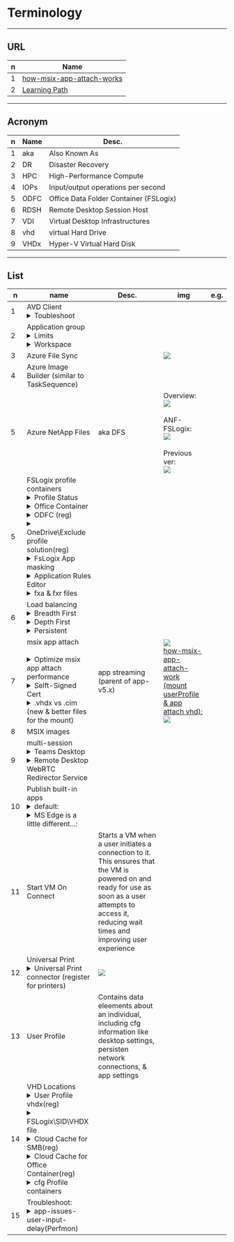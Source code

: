 # Terminology

---

## URL
|n|Name|
|-|----|
|1|[how-msix-app-attach-works](https://learn.microsoft.com/en-us/training/modules/install-configure-apps-session-host/3-how-msix-app-attach-works)|
|2|[Learning Path](https://learn.microsoft.com/en-us/training/browse/?terms=az-140)

---

## Acronym
|n|Name|Desc.|
|-|----|-----|
|1|aka|Also Known As|
|2|DR|Disaster Recovery|
|3|HPC|High-Performance Compute|HPC infrastructure & apps|
|4|IOPs|Input/output operations per second|
|5|ODFC|Office Data Folder Container (FSLogix)|
|6|RDSH|Remote Desktop Session Host|
|7|VDI|Virtual Desktop Infrastructures|
|8|vhd|virtual Hard Drive|
|9|VHDx|Hyper-V Virtual Hard Disk|

---

## List
|n|name|Desc.|img|e.g.|
|-|----|-----|---|----|
|1|AVD Client<details><summary>Toubleshoot</summary>Reset the user data:<br/>`msrdcw.exe /reset [/f]`<br/><br/>Web client won't open<br/>checkUp DNS:<br/>`nslookup rdweb.wvd.microsoft.com`</details>|
|2|Application group<details><summary>Limits</summary>1. 50 Apps per App Group Limit<br/><br/>2. 200 App Groups Per AAD Tenant</details><details><summary>Workspace</summary>App Group associate to a workspace</details>|
|3|Azure File Sync||<img src="https://i.imgur.com/kP8JKI1.png">|
|4|Azure Image Builder (similar to TaskSequence)||
|5|Azure NetApp Files|aka DFS|Overview:<br/><img src="https://i.imgur.com/KmQm0fU.png"><br/><br/>ANF-FSLogix:<br/><img src="https://i.imgur.com/Zs1NoT0.png"><br/><br/>Previous ver:<br/><img src="https://i.imgur.com/XN9Rh2Y.png">|
|5|FSLogix profile containers<details><summary>Profile Status<br/></summary><img src="https://i.imgur.com/rudk28D.png"></details><details><summary>Office Container</summary>a subset of Profile Container</details><details><summary>ODFC (reg)</summary><img src="https://i.imgur.com/GhVknw2.png"></details><details><summary>OneDrive\Exclude profile solution(reg)</summary>`HKLM\Software\FSLogix\Logging\LoggingEnabled = 2`<br/><img src="https://i.imgur.com/VPxuxI1.png"></details><details><summary>FsLogix App masking</summary>This allows you to install all of your apps into your image & then control what apps your individual users are allowed to see</details><details><summary>Application Rules Editor</summary>FSLogix Apps RuleEditor:<br/><img src="https://i.imgur.com/JpRoS0J.png"></details><details><summary>fxa & fxr files</summary>Rules.fxa for all the assignments are & Rules.fxr for rules file itself:<br/><img src="https://i.imgur.com/Jkb5oNX.png"><br/>Assignments:<br/><img src="https://i.imgur.com/fE1J0Wa.png"><br/>GPM.msc:<br/><img src="https://i.imgur.com/jZ58jR0.png"></details>||
|6|Load balancing<details><summary>Breadth First</summary>To evenly distribute new user sessions across the session hosts in a host pool</details><details><summary>Depth First</summary>Starting new user sessions on one session host until the maximum session limit is reached.Once the session limit is reached, any new user connections are directed to the next session host in the host pool until it reaches its session limit, and so on</details><details><summary>Persistent</summary>Configured to direct requests from the same client to the same desktop every time that client connects</details>|
|7|msix app attach<br/><br/><details><summary>Optimize msix app attach performance</summary>The storage solution you use for MSIX app attach should be in the same datacenter location as the session hosts<br/>To avoid performance bottlenecks, exclude the following VHD, VHDX, and CIM files from antivirus scans:<br/><br/>`<MSIXAppAttachFileShare\>\*.VHD`<br/>`<MSIXAppAttachFileShare\>\*.VHDX`<br/>`\\storageaccount.file.core.windows.net\share*.VHD`<br/>`\\storageaccount.file.core.windows.net\share*.VHDX`<br/>`<MSIXAppAttachFileShare>.CIM`<br/>`\\storageaccount.file.core.windows.net\share**.CIM`<br/><br/>All VM system accounts and user accounts must have read-only permissions to access the file share<br/>Any disaster recovery plans for Azure Virtual Desktop must include replicating the MSIX app attach file share in your secondary failover location</details><details><summary>Selft-Signed Cert</summary>Put the cert into Trusted Poeple:<br/><img src="https://i.imgur.com/6sz1qbD.png"><br/>we can re-import self-signed cert if missing:<br/><img src="https://i.imgur.com/oNpsCj6.png"><br/><img src="https://i.imgur.com/jgT1YCT.png"></details><details><summary>.vhdx vs .cim (new & better files for the mount)</summary>vlc.vhdx<br/><br/><img src="https://i.imgur.com/m03SIFr.png"><br/><br/>vlc.cim:<br/><img src="https://i.imgur.com/fhWfCzV.png"></details>|app streaming (parent of app-v5.x)|<img src="https://i.imgur.com/TCmAj4T.png"><br/><ins>how-msix-app-attach-work (mount userProfile & app attach vhd):</ins><br/><img src="https://i.imgur.com/HFqZ0xT.png">||
|8|MSIX images|
|9|multi-session<br/><details><summary>Teams Desktop</summary>Install the app on your w10 multi-session<br/>`msiexec /i <path_to_msi> /l*v <install_logfile_name> ALLUSER=1 /noRestart /q`<br/><br/>`New-ItemProperty "HKLM:\SOFTWARE\Microsoft\Teams" -Name "IsAVDEnvironment" -PropertyType DWord -Value 1`</details><details><summary>Remote Desktop WebRTC Redirector Service</summary>[msi](https://learn.microsoft.com/en-us/training/modules/install-configure-apps-session-host/8-microsoft-teams-azure-virtual-desktop#:~:text=Remote%20Desktop%20WebRTC%20Redirector%20Service)<br/><img src="https://i.imgur.com/o3znvBk.png"><br/>checkUp if Teams for AVD is Optimized:<br/><img src="https://i.imgur.com/bNpsuIL.png"></details>||
|10|Publish built-in apps<br/><details><summary>default:</summary>`New-AzWvdApplication -Name <applicationname> -ResourceGroupName <resourcegroupname> -ApplicationGroupName <appgroupname> -FilePath "shell:appsFolder\<PackageFamilyName>!App" -CommandLineSetting <Allow\|Require\|DoNotAllow> -IconIndex 0 -IconPath <iconpath> -ShowInPortal:$true`</details><details><summary>MS Edge is a little different...:</summary>`New-AzWvdApplication -Name -ResourceGroupName -ApplicationGroupName -FilePath "shell:Appsfolder\Microsoft.MicrosoftEdge_8wekyb3d8bbwe!MicrosoftEdge" -CommandLineSetting <Allow\|Require\|DoNotAllow> -iconPath "C:\Windows\SystemApps\Microsoft.MicrosoftEdge_8wekyb3d8bbwe\microsoftedge.exe" -iconIndex 0 -ShowInPortal:$true`</details>|
|11|Start VM On Connect|Starts a VM when a user initiates a connection to it. This ensures that the VM is powered on and ready for use as soon as a user attempts to access it, reducing wait times and improving user experience|
|12|Universal Print<details><summary>Universal Print connector (register for printers)</summary><img src="https://i.imgur.com/REMwX01.png"><br/>Register a printer:<br/><img src="https://i.imgur.com/bTo7Qxq.png"></details>|<img src="https://i.imgur.com/dVU3z2h.png">|
|13|User Profile|Contains data eleements about an individual, including cfg information like desktop settings, persisten network connections, & app settings|
|14|VHD Locations<details><summary>User Profile vhdx(reg)</summary><img src="https://i.imgur.com/BhSeUA5.png"></details><details><summary>FSLogix\SID\VHDX file</summary><img src="https://i.imgur.com/LOkktcu.png"></details><details><summary>Cloud Cache for SMB(reg)</summary>`$registryPath = "HKLM:\SOFTWARE\FSLogix\Profiles"`<br/><br/>`$ccdLocationsValue = "type=smb,connectionString=<\Location1\Folder1>;type=smb,connectionString=<\Location2\folder2>"`<br/><br/>`$enabledValue = 1`<br/><br/>`if (!(Test-Path -Path "$registryPath\CCDLocations")) {New-ItemProperty -Path $registryPath -Name "CCDLocations" -Value $ccdLocationsValue -PropertyType MultiString}`<br/><br/>`if (!(Test-Path -Path "$registryPath\Enabled")) {New-ItemProperty -Path $registryPath -Name "Enabled" -Value $enabledValue -PropertyType DWORD}`<br/><br/>e.g.\Cloud Cache for SMB:<br/><img src="https://i.imgur.com/t0pmjM1.png"></details><details><summary>Cloud Cache for Office Container(reg)</summary>`HKLM\SOFTWARE\Policies\FSLogix\ODFC` & same thing logic registries that the cloud cache for SMB</details><details><summary>cfg Profile containers</summary>`# 0: no deletion`<br/>`1: delete local profile if exists and matches the profile being loaded from VHD`<br/><br/>`new-itemProperty "hklm:\software\fsLogix\profiles" -name DeleteLocalProfileWhenVHDShouldApply -value 1 -propertyType dword`<br/><br/>`# 1: the SID folder is created as "%username%%sid%" instead of the default "%sid%%username%"`<br/><br/>`New-ItemProperty  "HKLM:\SOFTWARE\FSLogix\Profiles" -Name "FlipFlopProfileDirectoryName" -Value 1 -PropertyType DWord`<br/><br/>`# 1:  Profile Container loads FRXShell if there's a failure attaching to, or using an existing profile VHD(X)`<br/>`# The user receives the FRXShell prompt - default prompt to call support, and the users only option will be to sign out`<br/><br/>`New-ItemProperty  "HKLM:\SOFTWARE\FSLogix\Profiles" -Name "PreventLoginWithFailure" -Value 1 -PropertyType DWord`<br/><br/>`# 1: Profile Container loads FRXShell if it's determined a temp profile has been created. The user receives the FRXShell prompt - default prompt to call support, and the users only option will be to sign out`<br/><br/>`New-ItemProperty  "HKLM:\SOFTWARE\FSLogix\Profiles" -Name "PreventLoginWithTempProfile" -Value 1 -PropertyType DWord`</details>|
|15|Troubleshoot:<details><summary>app-issues-user-input-delay(Perfmon)</summary>`reg add "HKLM\System\CurrentControlSet\Control\Terminal Server" /v "EnableLagCounter" /t REG_DWORD /d 0x1 /f`<br/><br/>performanceMonitor_addCounters:<br/><img src="https://i.imgur.com/V7QieXk.png"><br/>max session input delay (ms):<br/><img src="https://i.imgur.com/Pc44xUm.png"><br/>max process input delay:<br/><img src="https://i.imgur.com/2L55cgR.png"><br/>e.g.:if the Calculator app is running in a Session ID 1, you'll see `1:4232 <Calculator.exe`<br/>max prcess input delay (ms) for Calculator.exe<br/><img src="https://i.imgur.com/26MWww0.png"><br/>the Report if perfromance for an app is degraded<br/><img src="https://i.imgur.com/p0hLYfO.png"></details>||
